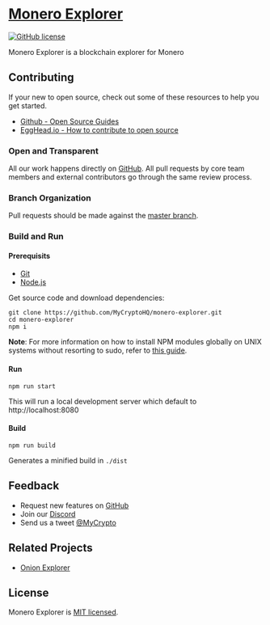 # [Monero Explorer]()

[![GitHub license](https://img.shields.io/badge/license-MIT-blue.svg)](./LICENSE)

Monero Explorer is a blockchain explorer for Monero

## Contributing

If your new to open source, check out some of these resources to help you get started.
- [Github - Open Source Guides ](https://opensource.guide)
- [EggHead.io - How to contribute to open source](https://egghead.io/courses/how-to-contribute-to-an-open-source-project-on-github?utm_content=buffer1fee7&utm_medium=social&utm_source=twitter.com&utm_campaign=buffer)

### Open and Transparent

All our work happens directly on [GitHub](https://github.com/MyCryptoHQ/monero-explorer). All pull requests by core team members and external contributors go through the same review process.

### Branch Organization 

Pull requests should be made against the [master branch](https://github.com/MyCryptoHQ/monero-explorer/tree/master). 

### Build and Run

#### Prerequisits

- [Git](https://git-scm.com/)
- [Node.js](https://nodejs.org/en/)

Get source code and download dependencies:

```
git clone https://github.com/MyCryptoHQ/monero-explorer.git
cd monero-explorer
npm i
```

__Note__: For more information on how to install NPM modules globally on UNIX systems without resorting to sudo, refer to [this guide](http://www.johnpapa.net/how-to-use-npm-global-without-sudo-on-osx/).

#### Run


`npm run start`

This will run a local development server which default to http://localhost:8080

#### Build 

`npm run build`

Generates a minified build in `./dist`

## Feedback

* Request new features on [GitHub](https://github.com/MyCryptoHQ/monero-explorer/issues?q=is%3Aissue+is%3Aopen+sort%3Aupdated-desc)
* Join our [Discord](https://discord.gg/hGV8C5c)
* Send us a tweet [@MyCrypto](https://twitter.com/mycrypto?lang=en)

## Related Projects

* [Onion Explorer](https://github.com/moneroexamples/onion-monero-blockchain-explorer)

## License

Monero Explorer is [MIT licensed](./LICENSE).

